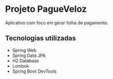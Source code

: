 # Projeto PagueVeloz

Aplicativo com foco em gerar folha de pagamento.

## Tecnologias utilizadas

- Spring Web
- Spring Data JPA
- H2 Database
- Lombok
- Spring Boot DevTools
